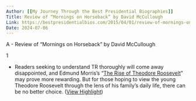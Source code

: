 ```yaml
---
Author: [[My Journey Through the Best Presidential Biographies]]
Title: Review of “Mornings on Horseback” by David McCullough
Link: https://bestpresidentialbios.com/2015/04/01/review-of-mornings-on-horseback-by-david-mccullough/
Date: 2024-07-06
---
```

A - Review of “Mornings on Horseback” by David McCullough

1
- Readers seeking to understand TR thoroughly will come away disappointed, and Edmund Morris’s “[The Rise of Theodore Roosevelt](http://www.amazon.com/gp/product/0375756787/ref=as_li_tf_tl?ie=UTF8&camp=211189&creative=373489&creativeASIN=0375756787&link_code=as3&tag=bestpresbios-20)” may prove more rewarding. But for those hoping to view the young Theodore Roosevelt through the lens of his family’s daily life, there can be no better choice. ([View Highlight](https://read.readwise.io/read/01j1gfvgnkxjb31eyzm45a121c))
